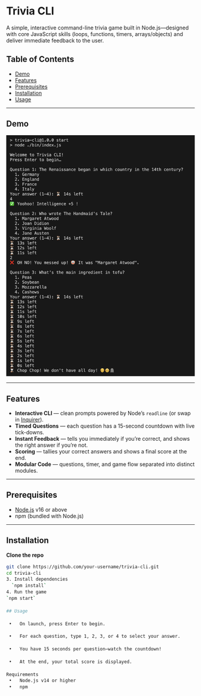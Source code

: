 # Trivia CLI

A simple, interactive command-line trivia game built in Node.js—designed with core JavaScript skills (loops, functions, timers, arrays/objects) and deliver immediate feedback to the user.

## Table of Contents

- [Demo](#demo)  
- [Features](#features)  
- [Prerequisites](#prerequisites)  
- [Installation](#installation)  
- [Usage](#usage)  
---

## Demo

![Trivia CLI Demo](./assets/demo.png)

---

## Features

-  **Interactive CLI** — clean prompts powered by Node’s `readline` (or swap in [Inquirer](https://www.npmjs.com/package/inquirer)).  
-  **Timed Questions** — each question has a 15-second countdown with live tick-downs.  
-  **Instant Feedback** — tells you immediately if you’re correct, and shows the right answer if you’re not.  
-  **Scoring** — tallies your correct answers and shows a final score at the end.  
-  **Modular Code** — questions, timer, and game flow separated into distinct modules.

---

## Prerequisites

- [Node.js](https://nodejs.org/) v16 or above  
- npm (bundled with Node.js)

---

## Installation
   **Clone the repo**  
   ```bash
   git clone https://github.com/your-username/trivia-cli.git
   cd trivia-cli
3. Install dependencies
     `npm install`
4. Run the game
  `npm start`

## Usage
   
	•	On launch, press Enter to begin.

	•	For each question, type 1, 2, 3, or 4 to select your answer.

	•	You have 15 seconds per question—watch the countdown!

	•	At the end, your total score is displayed.

Requirements
	•	Node.js v14 or higher
	•	npm
